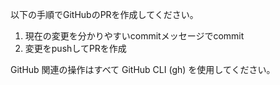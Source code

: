 以下の手順でGitHubのPRを作成してください。

1. 現在の変更を分かりやすいcommitメッセージでcommit
2. 変更をpushしてPRを作成

GitHub 関連の操作はすべて GitHub CLI (gh) を使用してください。
